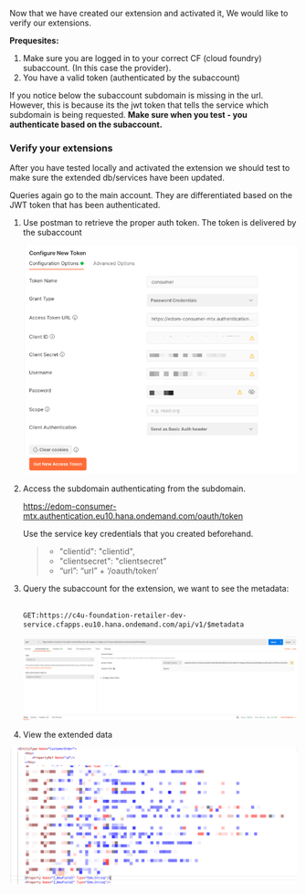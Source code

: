 Now that we have created our extension and activated it,
We would like to verify our extensions.



**Prequesites:**

   1. Make sure you are logged in to your correct CF (cloud foundry) subaccount. (In this case the provider).
   2. You have a valid token (authenticated by the subaccount)

   If you notice below the subaccount subdomain is missing in the url. However, this is because its the jwt token that tells the service which subdomain is being requested.
   **Make sure when you test - you authenticate based on the subaccount.**


### Verify your extensions

After you have tested locally and activated the extension we should test to make sure the extended db/services have been updated.

Queries again go to the main account. They are differentiated based on the JWT token that has been authenticated.

1. Use postman to retrieve the proper auth token.
   The token is delivered by the subaccount

    ![propertoken](image55.png)
   

2. Access the subdomain authenticating from the subdomain.

   https://edom-consumer-mtx.authentication.eu10.hana.ondemand.com/oauth/token

   
   Use the service key credentials that you created beforehand.


   > - "clientid": "clientid",
   > - "clientsecret": "clientsecret”
   > - “url”: “url” + ‘/oauth/token’

3. Query the subaccount for the extension, we want to see the metadata:

   ```

   GET:https://c4u-foundation-retailer-dev-service.cfapps.eu10.hana.ondemand.com/api/v1/$metadata

   ```

    ![QueryExtension](image56.png)

4. View the extended data

![extendeddata](image58.png)
